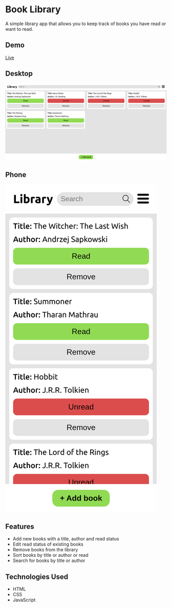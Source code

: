 # Book Library
A simple library app that allows you to keep track of books you have read or want to read.

## Demo
[Live](https://library-lewocz.netlify.app/)

## Desktop
![My Image](img/Desktop-screenshot.png)

## Phone
![My Image](img/Phone-screenshot.png)

## Features

- Add new books with a title, author and read status
- Edit read status of existing books
- Remove books from the library
- Sort books by title or author or read
- Search for books by title or author

## Technologies Used

- HTML
- CSS
- JavaScript
